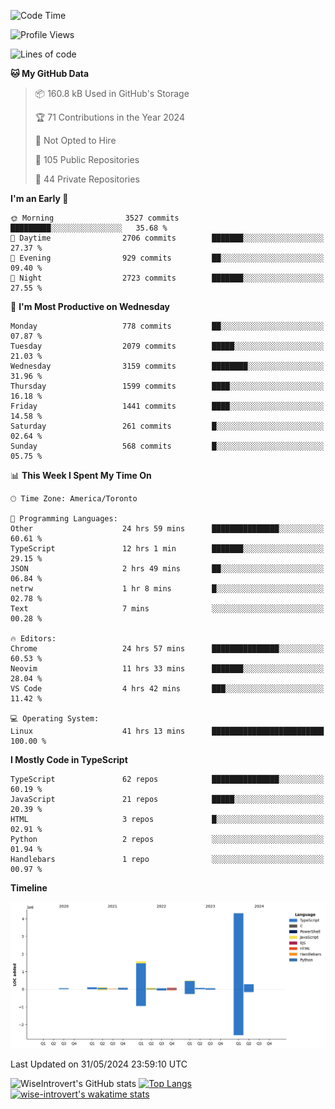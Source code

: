 <!--START_SECTION:waka-->
![Code Time](http://img.shields.io/badge/Code%20Time-1%2C651%20hrs%2045%20mins-blue)

![Profile Views](http://img.shields.io/badge/Profile%20Views-1-blue)

![Lines of code](https://img.shields.io/badge/From%20Hello%20World%20I%27ve%20Written-7.4%20million%20lines%20of%20code-blue)

**🐱 My GitHub Data** 

> 📦 160.8 kB Used in GitHub's Storage 
 > 
> 🏆 71 Contributions in the Year 2024
 > 
> 🚫 Not Opted to Hire
 > 
> 📜 105 Public Repositories 
 > 
> 🔑 44 Private Repositories 
 > 
**I'm an Early 🐤** 

```text
🌞 Morning                3527 commits        █████████░░░░░░░░░░░░░░░░   35.68 % 
🌆 Daytime                2706 commits        ███████░░░░░░░░░░░░░░░░░░   27.37 % 
🌃 Evening                929 commits         ██░░░░░░░░░░░░░░░░░░░░░░░   09.40 % 
🌙 Night                  2723 commits        ███████░░░░░░░░░░░░░░░░░░   27.55 % 
```
📅 **I'm Most Productive on Wednesday** 

```text
Monday                   778 commits         ██░░░░░░░░░░░░░░░░░░░░░░░   07.87 % 
Tuesday                  2079 commits        █████░░░░░░░░░░░░░░░░░░░░   21.03 % 
Wednesday                3159 commits        ████████░░░░░░░░░░░░░░░░░   31.96 % 
Thursday                 1599 commits        ████░░░░░░░░░░░░░░░░░░░░░   16.18 % 
Friday                   1441 commits        ████░░░░░░░░░░░░░░░░░░░░░   14.58 % 
Saturday                 261 commits         █░░░░░░░░░░░░░░░░░░░░░░░░   02.64 % 
Sunday                   568 commits         █░░░░░░░░░░░░░░░░░░░░░░░░   05.75 % 
```


📊 **This Week I Spent My Time On** 

```text
🕑︎ Time Zone: America/Toronto

💬 Programming Languages: 
Other                    24 hrs 59 mins      ███████████████░░░░░░░░░░   60.61 % 
TypeScript               12 hrs 1 min        ███████░░░░░░░░░░░░░░░░░░   29.15 % 
JSON                     2 hrs 49 mins       ██░░░░░░░░░░░░░░░░░░░░░░░   06.84 % 
netrw                    1 hr 8 mins         █░░░░░░░░░░░░░░░░░░░░░░░░   02.78 % 
Text                     7 mins              ░░░░░░░░░░░░░░░░░░░░░░░░░   00.28 % 

🔥 Editors: 
Chrome                   24 hrs 57 mins      ███████████████░░░░░░░░░░   60.53 % 
Neovim                   11 hrs 33 mins      ███████░░░░░░░░░░░░░░░░░░   28.04 % 
VS Code                  4 hrs 42 mins       ███░░░░░░░░░░░░░░░░░░░░░░   11.42 % 

💻 Operating System: 
Linux                    41 hrs 13 mins      █████████████████████████   100.00 % 
```

**I Mostly Code in TypeScript** 

```text
TypeScript               62 repos            ███████████████░░░░░░░░░░   60.19 % 
JavaScript               21 repos            █████░░░░░░░░░░░░░░░░░░░░   20.39 % 
HTML                     3 repos             █░░░░░░░░░░░░░░░░░░░░░░░░   02.91 % 
Python                   2 repos             ░░░░░░░░░░░░░░░░░░░░░░░░░   01.94 % 
Handlebars               1 repo              ░░░░░░░░░░░░░░░░░░░░░░░░░   00.97 % 
```



**Timeline**

![Lines of Code chart](https://raw.githubusercontent.com/wise-introvert/wise-introvert/master/assets/bar_graph.png)


 Last Updated on 31/05/2024 23:59:10 UTC
<!--END_SECTION:waka-->

![WiseIntrovert's GitHub stats](https://github-readme-stats.vercel.app/api?username=wise-introvert&count_private=true&show_icons=true)
[![Top Langs](https://github-readme-stats.vercel.app/api/top-langs/?username=wise-introvert&langs_count=10)](https://github.com/anuraghazra/github-readme-stats)
[![wise-introvert's wakatime stats](https://github-readme-stats.vercel.app/api/wakatime?username=wiseintrovert)](https://github.com/anuraghazra/github-readme-stats)
